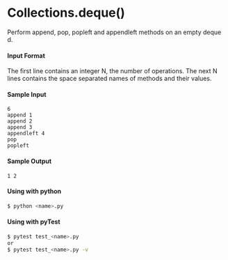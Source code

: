 # Collections.deque()

Perform append, pop, popleft and appendleft methods on an empty deque d.


#### Input Format
The first line contains an integer N, the number of operations. 
The next N lines contains the space separated names of methods and their values.

#### Sample Input
```
6
append 1
append 2
append 3
appendleft 4
pop
popleft
```

#### Sample Output
```
1 2
```

#### Using with python
```bash
$ python <name>.py
```

#### Using with pyTest
```bash
$ pytest test_<name>.py
or
$ pytest test_<name>.py -v
```
